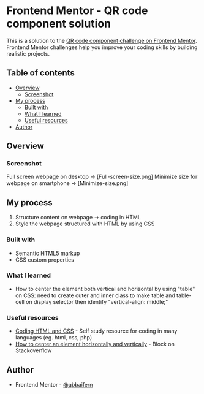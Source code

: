 # Frontend Mentor - QR code component solution

This is a solution to the [QR code component challenge on Frontend Mentor](https://www.frontendmentor.io/challenges/qr-code-component-iux_sIO_H). Frontend Mentor challenges help you improve your coding skills by building realistic projects. 

## Table of contents
- [Overview](#overview)
  - [Screenshot](#screenshot)
- [My process](#my-process)
  - [Built with](#built-with)
  - [What I learned](#what-i-learned)
  - [Useful resources](#useful-resources)
- [Author](#author)

## Overview
### Screenshot
Full screen webpage on desktop
-> [Full-screen-size.png]
Minimize size for webpage on smartphone
-> [Minimize-size.png]

## My process
1. Structure content on webpage -> coding in HTML
2. Style the webpage structured with HTML by using CSS

### Built with
- Semantic HTML5 markup
- CSS custom properties

### What I learned
- How to center the element both vertical and horizontal by using "table" on CSS: need to create outer and inner class to make table and table-cell on display selector then identify "vertical-align: middle;"

### Useful resources
- [Coding HTML and CSS](https://www.w3schools.com/) - Self study resource for coding in many languages (eg. html, css, php)
- [How to center an element horizontally and vertically](https://stackoverflow.com/questions/19461521/how-to-center-an-element-horizontally-and-vertically/19461564) - Block on Stackoverflow

## Author
- Frontend Mentor - [@qbbaifern](https://www.frontendmentor.io/profile/qbbaifern)
